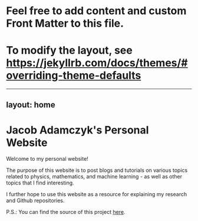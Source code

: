 # Feel free to add content and custom Front Matter to this file.
# To modify the layout, see https://jekyllrb.com/docs/themes/#overriding-theme-defaults
---
layout: home
---

# Jacob Adamczyk's Personal Website

Welcome to my personal website!

The purpose of this website is to post blogs and tutorials on various topics related to physics, mathematics, and machine learning - as well as other topics that I find interesting.

I further hope to use this website as a resource for explaining my research and Github repositories.

P.S.:
You can find the source of this project
[here](https://github.com/SimonDosda/gp-blog).